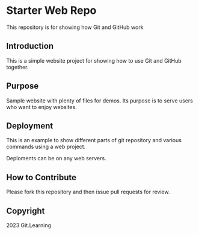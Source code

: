 # Starter Web Repo

This repository is for showing how Git and GitHub work

## Introduction

This is a simple website project for showing how to use Git and GitHub together.

## Purpose

Sample website with plenty of files for demos. Its purpose is to serve users who want to enjoy websites.

## Deployment

This is an example to show different parts of git repository and various commands using a web project.

Deploments can be on any web servers.

## How to Contribute

Please fork this repository and then issue pull requests for review.

## Copyright

2023 Git.Learning